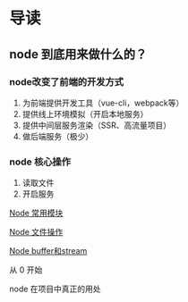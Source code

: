 # 导读

## node 到底用来做什么的？

### node改变了前端的开发方式

1. 为前端提供开发工具（vue-cli，webpack等）
2. 提供线上环境模拟（开启本地服务）
3. 提供中间层服务渲染（SSR、高流量项目）
4. 做后端服务（极少）

### node 核心操作

1. 读取文件
2. 开启服务

[Node 常用模块](./base.md)

[Node 文件操作](./file-actions.md)

[Node buffer和stream](./Buffer-and-stream.md)

从 0 开始

node 在项目中真正的用处

